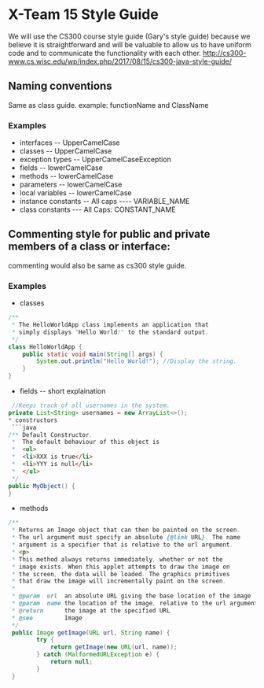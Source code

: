 # X-Team 15 Style Guide
We will use the CS300 course style guide (Gary's style guide) because we believe it is straightforward and will be valuable to allow us to have uniform code and to communicate the functionality with each other.  http://cs300-www.cs.wisc.edu/wp/index.php/2017/08/15/cs300-java-style-guide/

## Naming conventions
Same as class guide.
example:
functionName and ClassName
### Examples
* interfaces -- UpperCamelCase
* classes -- UpperCamelCase
* exception types -- UpperCamelCaseException
* fields -- lowerCamelCase
* methods   -- lowerCamelCase
* parameters   -- lowerCamelCase
* local variables  -- lowerCamelCase
* instance constants  -- All caps ---- VARIABLE_NAME
* class constants   --- All Caps: CONSTANT_NAME

## Commenting style for public and private members of a class or interface:

commenting would also be same as cs300 style guide. 

### Examples

* classes  
```java
/** 
 * The HelloWorldApp class implements an application that
 * simply displays "Hello World!" to the standard output.
 */
class HelloWorldApp {
    public static void main(String[] args) {
        System.out.println("Hello World!"); //Display the string.
    }
}
   ```
* fields   -- short explaination
```java
 //Keeps track of all usernames in the system.   
private List<String> usernames = new ArrayList<>();
* constructors  
 ```java
/** Default Constructor.
 *  The default behaviour of this object is
 *  <ul>
 *  <li>XXX is true</li>
 *  <li>YYY is null</li>
 *  </ul>
 */
public MyObject() {
}
 ```
* methods
```java
/**
 * Returns an Image object that can then be painted on the screen. 
 * The url argument must specify an absolute {@link URL}. The name
 * argument is a specifier that is relative to the url argument. 
 * <p>
 * This method always returns immediately, whether or not the 
 * image exists. When this applet attempts to draw the image on
 * the screen, the data will be loaded. The graphics primitives 
 * that draw the image will incrementally paint on the screen. 
 *
 * @param  url  an absolute URL giving the base location of the image
 * @param  name the location of the image, relative to the url argument
 * @return      the image at the specified URL
 * @see         Image
 */
 public Image getImage(URL url, String name) {
        try {
            return getImage(new URL(url, name));
        } catch (MalformedURLException e) {
            return null;
        }
 }
```
